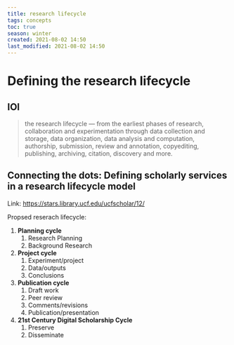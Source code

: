 ```yaml
---
title: research lifecycle
tags: concepts
toc: true
season: winter
created: 2021-08-02 14:50
last_modified: 2021-08-02 14:50
---
```


# Defining the research lifecycle

## IOI

> the research lifecycle — from the earliest phases of research, collaboration and experimentation through data collection and storage, data organization, data analysis and computation, authorship, submission, review and annotation, copyediting, publishing, archiving, citation, discovery and more.

## Connecting the dots: Defining scholarly services in a research lifecycle model

Link: https://stars.library.ucf.edu/ucfscholar/12/

Propsed reserach lifecycle:

1. **Planning cycle**
	1. Research Planning
	2. Background Research
2. **Project cycle**
	1. Experiment/project
	2. Data/outputs
	3. Conclusions
3. **Publication cycle**
	1. Draft work
	2. Peer review
	3. Comments/revisions
	4. Publication/presentation
4. **21st Century Digital Scholarship Cycle**
	1. Preserve
	2. Disseminate




